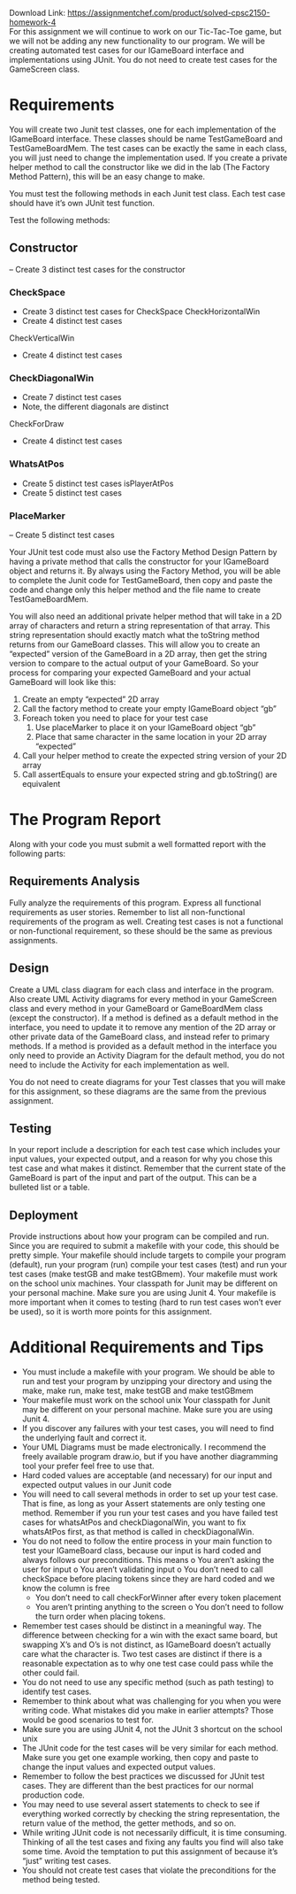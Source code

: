 Download Link: https://assignmentchef.com/product/solved-cpsc2150-homework-4
<br>
For this assignment we will continue to work on our Tic-Tac-Toe game, but we will not be adding any new functionality to our program. We will be creating automated test cases for our IGameBoard interface and implementations using JUnit. You do not need to create test cases for the GameScreen class.

<h1>Requirements</h1>

You will create two Junit test classes, one for each implementation of the IGameBoard interface. These classes should be name TestGameBoard and TestGameBoardMem. The test cases can be exactly the same in each class, you will just need to change the implementation used. If you create a private helper method to call the constructor like we did in the lab (The Factory Method Pattern), this will be an easy change to make.

You must test the following methods in each Junit test class. Each test case should have it’s own JUnit test function.

Test the following methods:

<h2>Constructor</h2>

–       Create 3 distinct test cases for the constructor

<h3>CheckSpace</h3>

<ul>

 <li>Create 3 distinct test cases for CheckSpace CheckHorizontalWin</li>

 <li>Create 4 distinct test cases</li>

</ul>

CheckVerticalWin

<ul>

 <li>Create 4 distinct test cases</li>

</ul>

<h3>CheckDiagonalWin</h3>

<ul>

 <li>Create 7 distinct test cases</li>

 <li>Note, the different diagonals are distinct</li>

</ul>

CheckForDraw

<ul>

 <li>Create 4 distinct test cases</li>

</ul>

<h3>WhatsAtPos</h3>

<ul>

 <li>Create 5 distinct test cases isPlayerAtPos</li>

 <li>Create 5 distinct test cases</li>

</ul>

<h3>PlaceMarker</h3>

–      Create 5 distinct test cases

Your JUnit test code must also use the Factory Method Design Pattern by having a private method that calls the constructor for your IGameBoard object and returns it. By always using the Factory Method, you will be able to complete the Junit code for TestGameBoard, then copy and paste the code and change only this helper method and the file name to create TestGameBoardMem.

You will also need an additional private helper method that will take in a 2D array of characters and return a string representation of that array. This string representation should exactly match what the toString method returns from our GameBoard classes. This will allow you to create an “expected” version of the GameBoard in a 2D array, then get the string version to compare to the actual output of your GameBoard. So your process for comparing your expected GameBoard and your actual GameBoard will look like this:

<ol>

 <li>Create an empty “expected” 2D array</li>

 <li>Call the factory method to create your empty IGameBoard object “gb”</li>

 <li>Foreach token you need to place for your test case

  <ol>

   <li>Use placeMarker to place it on your IGameBoard object “gb”</li>

   <li>Place that same character in the same location in your 2D array “expected”</li>

  </ol></li>

 <li>Call your helper method to create the expected string version of your 2D array</li>

 <li>Call assertEquals to ensure your expected string and gb.toString() are equivalent</li>

</ol>

<h1>The Program Report</h1>

Along with your code you must submit a well formatted report with the following parts:

<h2>Requirements Analysis</h2>

Fully analyze the requirements of this program. Express all functional requirements as user stories. Remember to list all non-functional requirements of the program as well. Creating test cases is not a functional or non-functional requirement, so these should be the same as previous assignments.

<h2>Design</h2>

Create a UML class diagram for each class and interface in the program. Also create UML Activity diagrams for every method in your GameScreen class and every method in your GameBoard or GameBoardMem class (except the constructor). If a method is defined as a default method in the interface, you need to update it to remove any mention of the 2D array or other private data of the GameBoard class, and instead refer to primary methods. If a method is provided as a default method in the interface you only need to provide an Activity Diagram for the default method, you do not need to include the Activity for each implementation as well.

You do not need to create diagrams for your Test classes that you will make for this assignment, so these diagrams are the same from the previous assignment.

<h2>Testing</h2>

In your report include a description for each test case which includes your input values, your expected output, and a reason for why you chose this test case and what makes it distinct. Remember that the current state of the GameBoard is part of the input and part of the output. This can be a bulleted list or a table.

<h2>Deployment</h2>

Provide instructions about how your program can be compiled and run. Since you are required to submit a makefile with your code, this should be pretty simple. Your makefile should include targets to compile your program (default), run your program (run) compile your test cases (test) and run your test cases (make testGB and make testGBmem). Your makefile must work on the school unix machines. Your classpath for Junit may be different on your personal machine. Make sure you are using Junit 4. Your makefile is more important when it comes to testing (hard to run test cases won’t ever be used), so it is worth more points for this assignment.

<h1>Additional Requirements and Tips</h1>

<ul>

 <li>You must include a makefile with your program. We should be able to run and test your program by unzipping your directory and using the make, make run, make test, make testGB and make testGBmem</li>

 <li>Your makefile must work on the school unix Your classpath for Junit may be different on your personal machine. Make sure you are using Junit 4.</li>

 <li>If you discover any failures with your test cases, you will need to find the underlying fault and correct it.</li>

 <li>Your UML Diagrams must be made electronically. I recommend the freely available program draw.io, but if you have another diagramming tool your prefer feel free to use that.</li>

 <li>Hard coded values are acceptable (and necessary) for our input and expected output values in our Junit code</li>

 <li>You will need to call several methods in order to set up your test case. That is fine, as long as your Assert statements are only testing one method. Remember if you run your test cases and you have failed test cases for whatsAtPos and checkDiagonalWin, you want to fix whatsAtPos first, as that method is called in checkDiagonalWin.</li>

 <li>You do not need to follow the entire process in your main function to test your IGameBoard class, because our input is hard coded and always follows our preconditions. This means o You aren’t asking the user for input o You aren’t validating input o You don’t need to call checkSpace before placing tokens since they are hard coded and we know the column is free

  <ul>

   <li>You don’t need to call checkForWinner after every token placement</li>

   <li>You aren’t printing anything to the screen o You don’t need to follow the turn order when placing tokens.</li>

  </ul></li>

 <li>Remember test cases should be distinct in a meaningful way. The difference between checking for a win with the exact same board, but swapping X’s and O’s is not distinct, as IGameBoard doesn’t actually care what the character is. Two test cases are distinct if there is a reasonable expectation as to why one test case could pass while the other could fail.</li>

 <li>You do not need to use any specific method (such as path testing) to identify test cases.</li>

 <li>Remember to think about what was challenging for you when you were writing code. What mistakes did you make in earlier attempts? Those would be good scenarios to test for.</li>

 <li>Make sure you are using JUnit 4, not the JUnit 3 shortcut on the school unix</li>

 <li>The JUnit code for the test cases will be very similar for each method. Make sure you get one example working, then copy and paste to change the input values and expected output values.</li>

 <li>Remember to follow the best practices we discussed for JUnit test cases. They are different than the best practices for our normal production code.</li>

 <li>You may need to use several assert statements to check to see if everything worked correctly by checking the string representation, the return value of the method, the getter methods, and so on.</li>

 <li>While writing JUnit code is not necessarily difficult, it is time consuming. Thinking of all the test cases and fixing any faults you find will also take some time. Avoid the temptation to put this assignment of because it’s “just” writing test cases.</li>

 <li>You should not create test cases that violate the preconditions for the method being tested.</li>

</ul>